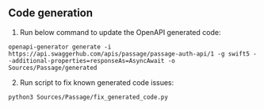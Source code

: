 ## Code generation

1. Run below command to update the OpenAPI generated code:
```
openapi-generator generate -i https://api.swaggerhub.com/apis/passage/passage-auth-api/1 -g swift5 --additional-properties=responseAs=AsyncAwait -o Sources/Passage/generated
```

2. Run script to fix known generated code issues:
```
python3 Sources/Passage/fix_generated_code.py
```
